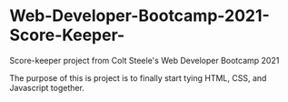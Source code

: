 # Web-Developer-Bootcamp-2021-Score-Keeper-
Score-keeper project from Colt Steele's Web Developer Bootcamp 2021

The purpose of this is project is to finally start tying HTML, CSS, and Javascript together.

